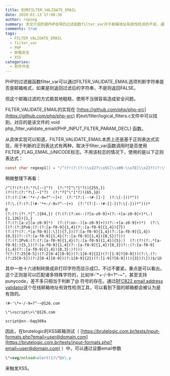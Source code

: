 ```yaml
---
title: 别用FILTER_VALIDATE_EMAIL
date: 2020-01-13 17:08:38
author: repoog
summary: 本文介绍的是PHP自带的过滤函数filter_var对于邮箱地址有效性检测的不足，通过构造特殊的邮箱地址，可以绕过该过滤函数的邮箱检测机制，从而触发XSS漏洞。
comments: true
tags:
  - FILTER_VALIDATE_EMAIL
  - filter_var
  - PHP
  - 邮箱安全
  - XSS
categories:
  - 软件开发
---
```


PHP的过滤器函数filter\_var可以通过FILTER\_VALIDATE\_EMAIL选项判断字符串是否是邮箱格式，如果是则返回过滤后的字符串，不是则返回FALSE。

但这个邮箱过滤的方式极其地粗糙，使用不当很容易造成安全问题。

FILTER\_VALIDATE\_EMAIL的实现在 [https://github.com/php/php-src](https://github.com/php/php-src) 的ext/filter/logical\_filters.c文件中可以找到，对应的是该文件的 void php\_filter\_validate\_email(PHP\_INPUT\_FILTER\_PARAM\_DECL) 函数。

从具体实现可以知道，FILTER\_VALIDATE\_EMAIL本质上还是基于正则表达式实现，用于判断的正则表达式有两种，取决于filter\_var函数调用时是否使用FILTER\_FLAG\_EMAIL\_UNICODE标志。不用该标志的情况下，使用的是以下正则表达式：

``` C
const char regexp1[] = "/^(?!(?:(?:\\x22?\\x5C[\\x00-\\x7E]\\x22?)(?:\\x22?[^\\x5C\\x22]\\x22?)){255,})(?!(?:(?:\\x22?\\x5C[\\x00-\\x7E]\\x22?)(?:\\x22?[^\\x5C\\x22]\\x22?)){65,}@)(?:(?:[\\x21\\x23-\\x27\\x2A\\x2B\\x2D\\x2F-\\x39\\x3D\\x3F\\x5E-\\x7E]+)(?:\\x22(?:[\\x01-\\x08\\x0B\\x0C\\x0E-\\x1F\\x21\\x23-\\x5B\\x5D-\\x7F](?:\\x5C[\\x00-\\x7F]))*\\x22))(?:\\.(?:(?:[\\x21\\x23-\\x27\\x2A\\x2B\\x2D\\x2F-\\x39\\x3D\\x3F\\x5E-\\x7E]+)(?:\\x22(?:[\\x01-\\x08\\x0B\\x0C\\x0E-\\x1F\\x21\\x23-\\x5B\\x5D-\\x7F](?:\\x5C[\\x00-\\x7F]))*\\x22)))*@(?:(?:(?!.*[^.]{64,})(?:(?:(?:xn--)?[a-z0-9]+(?:-+[a-z0-9]+)*\\.){1,126}){1,}(?:(?:[a-z][a-z0-9]*)(?:(?:xn--)[a-z0-9]+))(?:-+[a-z0-9]+)*)(?:\\[(?:(?:IPv6:(?:(?:[a-f0-9]{1,4}(?::[a-f0-9]{1,4}){7})(?:(?!(?:.*[a-f0-9][:\\]]){7,})(?:[a-f0-9]{1,4}(?::[a-f0-9]{1,4}){0,5})?::(?:[a-f0-9]{1,4}(?::[a-f0-9]{1,4}){0,5})?)))(?:(?:IPv6:(?:(?:[a-f0-9]{1,4}(?::[a-f0-9]{1,4}){5}:)(?:(?!(?:.*[a-f0-9]:){5,})(?:[a-f0-9]{1,4}(?::[a-f0-9]{1,4}){0,3})?::(?:[a-f0-9]{1,4}(?::[a-f0-9]{1,4}){0,3}:)?)))?(?:(?:25[0-5])(?:2[0-4][0-9])(?:1[0-9]{2})(?:[1-9]?[0-9]))(?:\\.(?:(?:25[0-5])(?:2[0-4][0-9])(?:1[0-9]{2})(?:[1-9]?[0-9]))){3}))\\]))$/iD";
```

稍微整理下再看：

```
/^(?!(?:(?:"?\[-~]"?)  (?:"?[^\"]"?)){255,})
(?!(?:(?:"?\[-~]"?)  (?:"?[^\"]"?)){65,}@)
(?:(?:[!#-'*+-/-9=?^-~]+)  (?:"(?:[--!#-[]-]  (?:\[-]))*"))
(?:\.(?:(?:[!#-'*+-/-9=?^-~]+)  (?:"(?:[--!#-[]-](?:\[-]))*")))*
@
(?:(?:(?!.*[^.]{64,}) (?:(?:(?:xn--)?[a-z0-9]+(?:-+[a-z0-9]+)*\.){1,126}){1,}
(?:(?:[a-z][a-z0-9]*)  (?:(?:xn--)[a-z0-9]+))(?:-+[a-z0-9]+)*)  (?:\[(?:(?:IPv6:(?:(?:[a-f0-9]{1,4}(?::[a-f0-9]{1,4}){7})  
(?:(?!(?:.*[a-f0-9][:\]]){7,})(?:[a-f0-9]{1,4}(?::[a-f0-9]{1,4}){0,5})?::(?:[a-f0-9]{1,4}(?::[a-f0-9]{1,4}){0,5})?)))  
(?:(?:IPv6:(?:(?:[a-f0-9]{1,4}(?::[a-f0-9]{1,4}){5}:)  (?:(?!(?:.*[a-f0-9]:){5,})(?:[a-f0-9]{1,4}(?::[a-f0-9]{1,4}){0,3})?::(?:[a-f0-9]{1,4}(?::[a-f0-9]{1,4}){0,3}:)?)))
?(?:(?:25[0-5])(?:2[0-4][0-9])(?:1[0-9]{2})(?:[1-9]?[0-9]))(?:\.(?:(?:25[0-5])(?:2[0-4][0-9])(?:1[0-9]{2})(?:[1-9]?[0-9]))){3}))\]))$/iD
```

其中一些十六进制转换成非打印字符而显示成□，不过不要紧。重点是可以看出，这个正则是可以匹配诸多特殊字符的，比如!#-\'\*+-/-9=?^-\~\"，甚至支持punycode，差不多只相当于判断了@ 符号的存在。通过[RFC822 email address validator](http://sphinx.mythic-beasts.com/~pdw/cgi-bin/emailvalidate)这个在线邮箱地址有效性检测工具，可以看到下面的邮箱都会被认为是有效的。

```
!#-'\*+-/-9=?^-~@126.com
```

```
\"\<script\>\"@126.com
```

```
script@xn--6qq308a
```

因此，在brutelogic的XSS邮箱测试（ [https://brutelogic.com.br/tests/input-formats.php?email=user@domain.com](https://brutelogic.com.br/tests/input-formats.php?email=user@domain.com) ）中，可以通过设置email参数

``` HTML
\"<svg/onload=alert(1)\"@x\.y
```

来触发XSS。